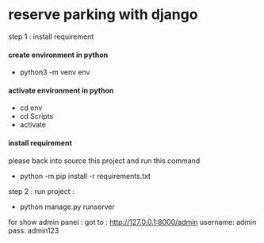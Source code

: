 # reserve parking with django 

step 1 : install requirement
#### create environment in python 
- python3 -m venv env
#### activate environment in python
- cd env
- cd Scripts
- activate
#### install requirement 
please back into source this project  and run this command
- python -m pip install -r requirements.txt

step 2 : run project :
- python manage.py runserver

for show admin panel :
got to : http://127.0.0.1:8000/admin
username: admin
pass: admin123
